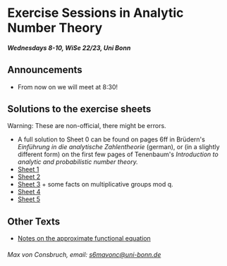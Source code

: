 # Exercise Sessions in Analytic Number Theory 
##### Wednesdays 8-10, WiSe 22/23, Uni Bonn

## Announcements
* From now on we will meet at 8:30!

## Solutions to the exercise sheets
Warning: These are non-official, there might be errors. 
* A full solution to Sheet 0 can be found on pages 6ff in Brüdern's _Einführung in die analytische Zahlentheorie_ (german), or (in a slightly different form) on the first few pages of Tenenbaum's _Introduction to analytic and probabilistic number theory._  
* [Sheet 1](Sheet1/Sheet1.pdf)
* [Sheet 2](Sheet2/Sheet2.pdf)
* [Sheet 3](Sheet3/Sheet3.pdf) + some facts on multiplicative groups mod q.
* [Sheet 4](Sheet4/Sheet4.pdf)
* [Sheet 5](Sheet5/Sheet5.pdf)

## Other Texts
* [Notes on the approximate functional equation](ApproxFuncEq/ApproxFuncEq.pdf)

###### Max von Consbruch, email: s6mavonc@uni-bonn.de
